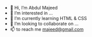 - 👋 Hi, I’m Abdul Majeed
- 👀 I’m interested in ...
- 🌱 I’m currently learning HTML & CSS
- 💞️ I’m looking to collaborate on ...
- 📫 to reach me majeed@gmail.com

<!---
majeedmlp/majeedmlp is a ✨ special ✨ repository because its `README.md` (this file) appears on your GitHub profile.
You can click the Preview link to take a look at your changes.
--->
